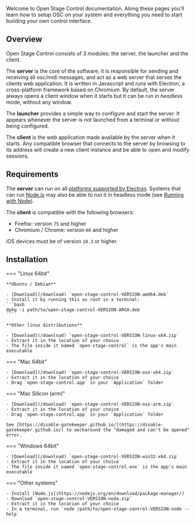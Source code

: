 Welcome to Open Stage Control documentation. Along these pages you'll learn how to setup OSC on your system and everything you need to start building your own control interface.

## Overview

Open Stage Control consists of 3 modules: the server, the launcher and the client.

The **server** is the core of the software, it is responsible for sending and receiving all osc/midi messages, and act as a web server that serves the clients web application. It is written in Javascript and runs with Electron, a cross-platform framework based on Chromium. By default, the server always opens a client window when it starts but it can be run in *headless* mode, without any window.

The **launcher** provides a simple way to configure and start the server. It appears whenever the server is not launched from a terminal or without being configured.

The **client** is the web application made available by the server when it starts. Any compatible browser that connects to the server by browsing to its address will create a new client instance and be able to open and modify sessions.


## Requirements

The **server** can run on all [platforms supported by Electron](https://www.electronjs.org/docs/tutorial/support#supported-platforms). Systems that can run [Node.js](https://nodejs.org/en/) may also be able to run it in headless mode (see [Running with Node](./running-with-node.md)).

The **client** is compatible with the following browsers:

- Firefox: version `75` and higher
- Chromium / Chrome: version `60` and higher

iOS devices must be of version `10.3` or higher.


## Installation

=== "Linux 64bit"

    **Ubuntu / Debian**

    - [Download](/download) `open-stage-control-VERSION-amd64.deb`
    - Install it by running this as root in a terminal:
    ```bash
    dpkg -i path/to/open-stage-control-VERSION-ARCH.deb
    ```

    **Other linux distributions**

    - [Download](/download) `open-stage-control-VERSION-linux-x64.zip`
    - Extract it in the location of your choice
    - The file inside it named `open-stage-control` is the app's main executable

=== "Mac 64bit"

    - [Download](/download) `open-stage-control-VERSION-osx-x64.zip`
    - Extract it in the location of your choice
    - Drag `open-stage-control.app` in your `Application` folder


=== "Mac Silicon (arm)"

    - [Download](/download) `open-stage-control-VERSION-osx-arm.zip`
    - Extract it in the location of your choice
    - Drag `open-stage-control.app` in your `Application` folder

    See [https://disable-gatekeeper.github.io/](https://disable-gatekeeper.github.io/) to workaround the "damaged and can't be opened" error.

=== "Windows 64bit"

    - [Download](/download) `open-stage-control-VERSION-win32-x64.zip`
    - Extract it in the location of your choice
    - The file inside it named `open-stage-control.exe` is the app's main executable

=== "Other systems"

    - Install [Node.js](https://nodejs.org/en/download/package-manager/)
    - Download `open-stage-control-VERSION-node.zip`
    - Extract it in the location of your choice
    - In a terminal, run `node /path/to/open-stage-control-VERSION-node --help`
